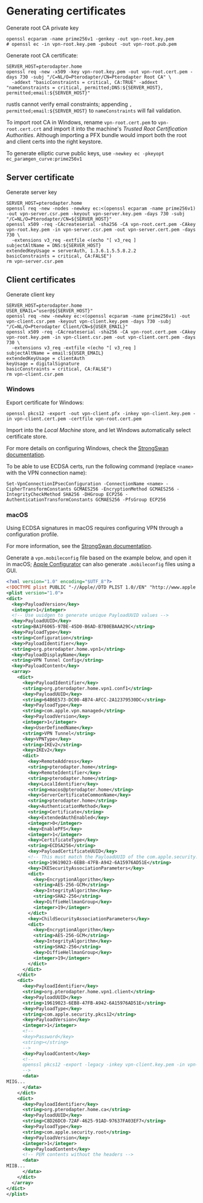 # Generating certificates

Generate root CA private key

```shell
openssl ecparam -name prime256v1 -genkey -out vpn-root.key.pem
# openssl ec -in vpn-root.key.pem -pubout -out vpn-root.pub.pem
```

Generate root CA certificate:

```shell
SERVER_HOST=pterodapter.home
openssl req -new -x509 -key vpn-root.key.pem -out vpn-root.cert.pem -days 730 -subj "/C=NL/O=Pterodapter/CN=Pterodapter Root CA" \
  -addext "basicConstraints = critical, CA:TRUE" -addext "nameConstraints = critical, permitted;DNS:${SERVER_HOST}, permitted;email:${SERVER_HOST}"
```

rustls cannot verify email constraints; appending `, permitted;email:${SERVER_HOST}` to `nameConstraints` will fail validation.

To import root CA in Windows, rename `vpn-root.cert.pem` to `vpn-root.cert.crt` and import it into the machine's _Trusted Root Certification Authorities_.
Although importing a PFX bundle would import both the root and client certs into the right keystore.

To generate elliptic curve public keys, use `-newkey ec -pkeyopt ec_paramgen_curve:prime256v1`

## Server certificate

Generate server key

```shell
SERVER_HOST=pterodapter.home
openssl req -new -nodes -newkey ec:<(openssl ecparam -name prime256v1) -out vpn-server.csr.pem -keyout vpn-server.key.pem -days 730 -subj "/C=NL/O=Pterodapter/CN=${SERVER_HOST}"
openssl x509 -req -CAcreateserial -sha256 -CA vpn-root.cert.pem -CAkey vpn-root.key.pem -in vpn-server.csr.pem -out vpn-server.cert.pem -days 730 \
  -extensions v3_req -extfile <(echo "[ v3_req ]
subjectAltName = DNS:${SERVER_HOST}
extendedKeyUsage = serverAuth, 1.3.6.1.5.5.8.2.2
basicConstraints = critical, CA:FALSE")
rm vpn-server.csr.pem
```

## Client certificates

Generate client key

```shell
SERVER_HOST=pterodapter.home
USER_EMAIL="user@${SERVER_HOST}"
openssl req -new -newkey ec:<(openssl ecparam -name prime256v1) -out vpn-client.csr.pem -keyout vpn-client.key.pem -days 730 -subj "/C=NL/O=Pterodapter Client/CN=${USER_EMAIL}"
openssl x509 -req -CAcreateserial -sha256 -CA vpn-root.cert.pem -CAkey vpn-root.key.pem -in vpn-client.csr.pem -out vpn-client.cert.pem -days 730 \
  -extensions v3_req -extfile <(echo "[ v3_req ]
subjectAltName = email:${USER_EMAIL}
extendedKeyUsage = clientAuth
keyUsage = digitalSignature
basicConstraints = critical, CA:FALSE")
rm vpn-client.csr.pem
```

### Windows

Export certificate for Windows:

```shell
openssl pkcs12 -export -out vpn-client.pfx -inkey vpn-client.key.pem -in vpn-client.cert.pem -certfile vpn-root.cert.pem
```

Import into the _Local Machine_ store, and let Windows automatically select certificate store.

For more details on configuring Windows, check the [StrongSwan documentation](https://docs.strongswan.org/docs/5.9/interop/windowsMachineConf.html).

To be able to use ECDSA certs, run the following command (replace `<name>` with the VPN connection name):

```
Set-VpnConnectionIPsecConfiguration -ConnectionName <name> -CipherTransformConstants GCMAES256 -EncryptionMethod GCMAES256 -IntegrityCheckMethod SHA256 -DHGroup ECP256 -AuthenticationTransformConstants GCMAES256 -PfsGroup ECP256
```

### macOS

Using ECDSA signatures in macOS requires configuring VPN through a configuration profile.

For more information, see the [StrongSwan documentation](https://docs.strongswan.org/docs/5.9/interop/appleIkev2Profile.html).

Generate a `vpn.mobileconfig` file based on the example below, and open it in macOS; [Apple Configurator](https://apps.apple.com/app/id1037126344) can also generate `.mobileconfig` files using a GUI.

```xml
<?xml version="1.0" encoding="$UTF_8"?>
<!DOCTYPE plist PUBLIC "-//Apple//DTD PLIST 1.0//EN" "http://www.apple.com/DTDs/PropertyList-1.0.dtd">
<plist version="1.0">
<dict>
  <key>PayloadVersion</key>
  <integer>1</integer>
  <!-- Use uuidgen to generate unique PayloadUUID values -->
  <key>PayloadUUID</key>
  <string>BA1F6065-97BE-45D0-B6AD-B7B0EBAAA29C</string>
  <key>PayloadType</key>
  <string>Configuration</string>
  <key>PayloadIdentifier</key>
  <string>org.pterodapter.home.vpn1</string>
  <key>PayloadDisplayName</key>
  <string>VPN Tunnel Config</string>
  <key>PayloadContent</key>
  <array>
    <dict>
      <key>PayloadIdentifier</key>
      <string>org.pterodapter.home.vpn1.conf1</string>
      <key>PayloadUUID</key>
      <string>64B6E573-DC00-4B74-AFCC-2A12379530DC</string>
      <key>PayloadType</key>
      <string>com.apple.vpn.managed</string>
      <key>PayloadVersion</key>
      <integer>1</integer>
      <key>UserDefinedName</key>
      <string>VPN Tunnel</string>
      <key>VPNType</key>
      <string>IKEv2</string>
      <key>IKEv2</key>
      <dict>
        <key>RemoteAddress</key>
        <string>pterodapter.home</string>
        <key>RemoteIdentifier</key>
        <string>pterodapter.home</string>
        <key>LocalIdentifier</key>
        <string>macos@pterodapter.home</string>
        <key>ServerCertificateCommonName</key>
        <string>pterodapter.home</string>
        <key>AuthenticationMethod</key>
        <string>Certificate</string>
        <key>ExtendedAuthEnabled</key>
        <integer>0</integer>
        <key>EnablePFS</key>
        <integer>1</integer>
        <key>CertificateType</key>
        <string>ECDSA256</string>
        <key>PayloadCertificateUUID</key>
        <!-- This must match the PayloadUUID of the com.apple.security.pkcs12 certificate below -->
        <string>19619023-6EB8-47FB-A942-6A15976AD51E</string>
        <key>IKESecurityAssociationParameters</key>
        <dict>
          <key>EncryptionAlgorithm</key>
          <string>AES-256-GCM</string>
          <key>IntegrityAlgorithm</key>
          <string>SHA2-256</string>
          <key>DiffieHellmanGroup</key>
          <integer>19</integer>
        </dict>
        <key>ChildSecurityAssociationParameters</key>
        <dict>
          <key>EncryptionAlgorithm</key>
          <string>AES-256-GCM</string>
          <key>IntegrityAlgorithm</key>
          <string>SHA2-256</string>
          <key>DiffieHellmanGroup</key>
          <integer>19</integer>
        </dict>
      </dict>
    </dict>
    <dict>
      <key>PayloadIdentifier</key>
      <string>org.pterodapter.home.vpn1.client</string>
      <key>PayloadUUID</key>
      <string>19619023-6EB8-47FB-A942-6A15976AD51E</string>
      <key>PayloadType</key>
      <string>com.apple.security.pkcs12</string>
      <key>PayloadVersion</key>
      <integer>1</integer>
      <!--
      <key>Password</key>
      <string></string>
      -->
      <key>PayloadContent</key>
      <!--
      openssl pkcs12 -export -legacy -inkey vpn-client.key.pem -in vpn-client.cert.pem -certfile vpn-root.cert.pem | base64
      -->
      <data>
MIIG...
      </data>
    </dict>
    <dict>
      <key>PayloadIdentifier</key>
      <string>org.pterodapter.home.ca</string>
      <key>PayloadUUID</key>
      <string>C8D26DC0-72AF-4625-91AD-97637FA03EF7</string>
      <key>PayloadType</key>
      <string>com.apple.security.root</string>
      <key>PayloadVersion</key>
      <integer>1</integer>
      <key>PayloadContent</key>
      <!-- PEM contents without the headers -->
      <data>
MIIB...
      </data>
    </dict>
  </array>
</dict>
</plist>
```
